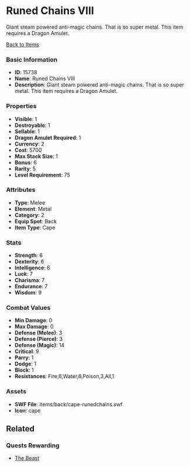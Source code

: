 # Runed Chains VIII

Giant steam powered anti-magic chains. That is so super metal. This item requires a Dragon Amulet.

[Back to Items](../items.md)

### Basic Information

- **ID**: 15738
- **Name**: Runed Chains VIII
- **Description**: Giant steam powered anti-magic chains. That is so super metal. This item requires a Dragon Amulet.

### Properties

- **Visible**: 1
- **Destroyable**: 1
- **Sellable**: 1
- **Dragon Amulet Required**: 1
- **Currency**: 2
- **Cost**: 5700
- **Max Stack Size**: 1
- **Bonus**: 6
- **Rarity**: 5
- **Level Requirement**: 75

### Attributes

- **Type**: Melee
- **Element**: Metal
- **Category**: 2
- **Equip Spot**: Back
- **Item Type**: Cape

### Stats

- **Strength**: 6
- **Dexterity**: 6
- **Intelligence**: 6
- **Luck**: 7
- **Charisma**: 7
- **Endurance**: 7
- **Wisdom**: 9

### Combat Values

- **Min Damage**: 0
- **Max Damage**: 0
- **Defense (Melee)**: 3
- **Defense (Pierce)**: 3
- **Defense (Magic)**: 14
- **Critical**: 9
- **Parry**: 1
- **Dodge**: 1
- **Block**: 1
- **Resistances**: Fire,6,Water,6,Poison,3,All,1

### Assets

- **SWF File**: items/back/cape-runedchains.swf
- **Icon**: cape

## Related

### Quests Rewarding

- [The Beast](../quests/1353-the-beast.md)

